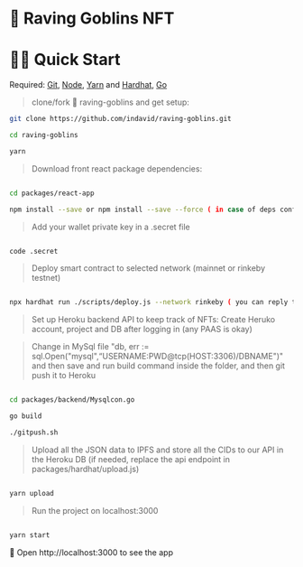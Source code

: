 # 👺 Raving Goblins NFT

# 🏃‍♀️ Quick Start
Required: [Git](https://git-scm.com/downloads), [Node](https://nodejs.org/dist/latest-v12.x/), [Yarn](https://classic.yarnpkg.com/en/docs/install/#mac-stable) and [Hardhat](https://hardhat.org/getting-started/#installation), [Go](https://go.dev/dl)

> clone/fork 👺 raving-goblins and get setup:

```bash
git clone https://github.com/indavid/raving-goblins.git

cd raving-goblins 

yarn
```

> Download front react package dependencies:

```bash

cd packages/react-app

npm install --save or npm install --save --force ( in case of deps conflict )

```

> Add your wallet private key in a .secret file

```bash

code .secret

```

> Deploy smart contract to selected network (mainnet or rinkeby testnet)

```bash

npx hardhat run ./scripts/deploy.js --network rinkeby ( you can reply the rinkeby testnet by any network you’d like to use=> if needed add more networks to hardhat.config.js file)

```

> Set up Heroku backend API to keep track of NFTs: Create Heruko account, project and DB after logging in (any PAAS is okay)

> Change in MySql file "db, err := sql.Open("mysql",“USERNAME:PWD@tcp(HOST:3306)/DBNAME")" and then save and run build command inside the folder, and then git push it to Heroku

```bash

cd packages/backend/Mysqlcon.go

go build

./gitpush.sh 

```


> Upload all the JSON data to IPFS and store all the CIDs to our API in the Heroku DB (if needed, replace the api endpoint in packages/hardhat/upload.js)
 
```bash

yarn upload

```

> Run the project on localhost:3000

```bash

yarn start

```


📱 Open http://localhost:3000 to see the app
